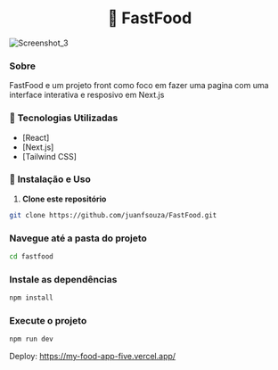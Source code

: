 <div align="center">
 
# 🍔 FastFood 

</div>

![Screenshot_3](https://github.com/user-attachments/assets/92755a85-09ad-47f7-9287-52c586a4c23d)

### **Sobre**
FastFood e um projeto front como foco em fazer uma pagina com uma interface interativa e resposivo em Next.js
  
### 📌 **Tecnologias Utilizadas**
- [React]
- [Next.js]
- [Tailwind CSS]

### 🚀 **Instalação e Uso**
1. **Clone este repositório**

 ```bash
 git clone https://github.com/juanfsouza/FastFood.git
 ```

### Navegue até a pasta do projeto
```bash
cd fastfood
```
### Instale as dependências
```bash
npm install
```
### Execute o projeto
```bash
npm run dev
```

Deploy: https://my-food-app-five.vercel.app/
